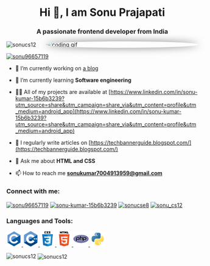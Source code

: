 <h1 align="center">Hi 👋, I am Sonu Prajapati</h1>
<h3 align="center">A passionate frontend developer from India</h3>
<img align="right" alt="coding gif" width="400" src="https://images.squarespace-cdn.com/content/v1/5769fc401b631bab1addb2ab/1541580611624-TE64QGKRJG8SWAIUS7NS/coding-freak.gif" style="border-radius: 50%; box-shadow: 0px 0px 20px rgba(0, 0, 0, 0.5);">

<p align="left"> <img src="https://komarev.com/ghpvc/?username=sonucs12&label=Profile%20views&color=0e75b6&style=flat" alt="sonucs12" /> </p>

<p align="left"> <a href="https://twitter.com/sonu96657119" target="blank"><img src="https://img.shields.io/twitter/follow/sonu96657119?logo=twitter&style=for-the-badge" alt="sonu96657119" /></a> </p>

- 🔭 I’m currently working on [a blog](https://polytechinfo.blogspot.com/)

- 🌱 I’m currently learning **Software engineering**

- 👨‍💻 All of my projects are available at [https://www.linkedin.com/in/sonu-kumar-15b6b3239?utm_source=share&utm_campaign=share_via&utm_content=profile&utm_medium=android_app](https://www.linkedin.com/in/sonu-kumar-15b6b3239?utm_source=share&utm_campaign=share_via&utm_content=profile&utm_medium=android_app)

- 📝 I regularly write articles on [https://techbannerguide.blogspot.com/](https://techbannerguide.blogspot.com/)

- 💬 Ask me about **HTML and CSS**

- 📫 How to reach me **sonukumar7004913959@gmail.com**

<h3 align="left">Connect with me:</h3>
<p align="left">
<a href="https://twitter.com/sonu96657119" target="blank"><img align="center" src="https://raw.githubusercontent.com/rahuldkjain/github-profile-readme-generator/master/src/images/icons/Social/twitter.svg" alt="sonu96657119" height="30" width="40" /></a>
<a href="https://linkedin.com/in/sonu-kumar-15b6b3239" target="blank"><img align="center" src="https://raw.githubusercontent.com/rahuldkjain/github-profile-readme-generator/master/src/images/icons/Social/linked-in-alt.svg" alt="sonu-kumar-15b6b3239" height="30" width="40" /></a>
<a href="https://fb.com/sonucse8" target="blank"><img align="center" src="https://raw.githubusercontent.com/rahuldkjain/github-profile-readme-generator/master/src/images/icons/Social/facebook.svg" alt="sonucse8" height="30" width="40" /></a>
<a href="https://instagram.com/sonu_cs12" target="blank"><img align="center" src="https://raw.githubusercontent.com/rahuldkjain/github-profile-readme-generator/master/src/images/icons/Social/instagram.svg" alt="sonu_cs12" height="30" width="40" /></a>
</p>

<h3 align="left">Languages and Tools:</h3>
<p align="left"> <a href="https://www.cprogramming.com/" target="_blank" rel="noreferrer"> <img src="https://raw.githubusercontent.com/devicons/devicon/master/icons/c/c-original.svg" alt="c" width="40" height="40"/> </a> <a href="https://www.w3schools.com/cpp/" target="_blank" rel="noreferrer"> <img src="https://raw.githubusercontent.com/devicons/devicon/master/icons/cplusplus/cplusplus-original.svg" alt="cplusplus" width="40" height="40"/> </a> <a href="https://www.w3schools.com/css/" target="_blank" rel="noreferrer"> <img src="https://raw.githubusercontent.com/devicons/devicon/master/icons/css3/css3-original-wordmark.svg" alt="css3" width="40" height="40"/> </a> <a href="https://www.w3.org/html/" target="_blank" rel="noreferrer"> <img src="https://raw.githubusercontent.com/devicons/devicon/master/icons/html5/html5-original-wordmark.svg" alt="html5" width="40" height="40"/> </a> <a href="https://www.php.net" target="_blank" rel="noreferrer"> <img src="https://raw.githubusercontent.com/devicons/devicon/master/icons/php/php-original.svg" alt="php" width="40" height="40"/> </a> <a href="https://www.python.org" target="_blank" rel="noreferrer"> <img src="https://raw.githubusercontent.com/devicons/devicon/master/icons/python/python-original.svg" alt="python" width="40" height="40"/> </a> </p>

<p><img align="left" src="https://github-readme-stats.vercel.app/api/top-langs?username=sonucs12&show_icons=true&locale=en&layout=compact" alt="sonucs12" /></p>

<p>&nbsp;<img align="center" src="https://github-readme-stats.vercel.app/api?username=sonucs12&show_icons=true&locale=en" alt="sonucs12" /></p>
